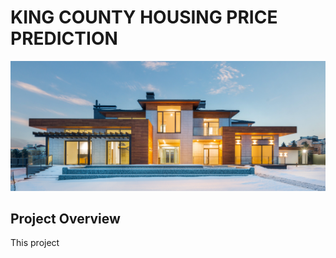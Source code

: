 # KING COUNTY HOUSING PRICE PREDICTION
![](https://github.com/Rachael-Osoro/git_practice/blob/master/Photos/king_county.jpg)
## Project Overview
This project 
